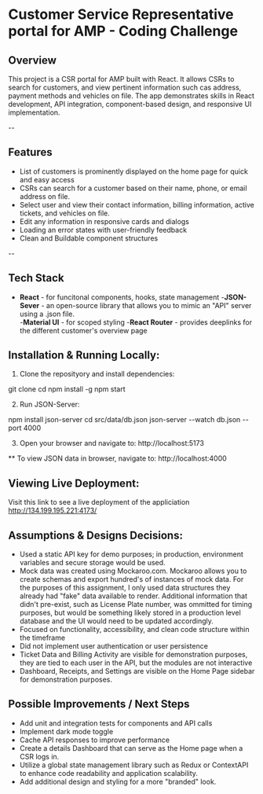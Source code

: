 # Customer Service Representative portal for AMP - Coding Challenge 

## Overview 

This project is a CSR portal for AMP built with React. It allows CSRs to search for customers, and view pertinent information such cas address, payment methods and vehicles on file. The app demonstrates skills in React development, API integration, component-based design, and responsive UI implementation.

-- 

## Features

- List of customers is prominently displayed on the home page for quick and easy access 
- CSRs can search for a customer based on their name, phone, or email address on file. 
- Select user and view their contact information, billing information, active tickets, and vehicles on file. 
- Edit any information in responsive cards and dialogs 
- Loading an error states with user-friendly feedback 
- Clean and Buildable component structures 

-- 

## Tech Stack 

- **React** - for funcitonal components, hooks, state management
-**JSON-Sever** - an open-source library that allows you to mimic an "API" server using a .json file.  
-**Material UI** - for scoped styling
-**React Router** - provides deeplinks for the different customer's overview page 

## Installation & Running Locally: 

1. Clone the reposityory and install dependencies: 

git clone <repo-url>
cd <project-folder>
npm install -g
npm start

2. Run JSON-Server:  

npm install json-server 
cd src/data/db.json 
json-server --watch db.json --port 4000 

3. Open your browser and navigate to: http://localhost:5173 

** To view JSON data in browser, navigate to: http://localhost:4000 

## Viewing Live Deployment: 

Visit this link to see a live deployment of the appliciation
http://134.199.195.221:4173/


## Assumptions & Designs Decisions:
- Used a static API key for demo purposes; in production, environment variables and secure storage would be used. 
- Mock data was created using Mockaroo.com. Mockaroo allows you to create schemas and export hundred's of instances of mock data. For the purposes of this assignment, I only used data structures they already had "fake" data available to render. Additional information that didn't pre-exist, such as License Plate number, was ommitted for timing purposes, but would be something likely stored in a production level database and the UI would need to be updated accordingly. 
- Focused on functionality, accessibility, and clean code structure within the timeframe 
- Did not implement user authentication or user persistence 
- Ticket Data and Billing Activity are visible for demonstration purposes, they are tied to each user in the API, but the modules are not interactive 
- Dashboard, Receipts, and Settings are visible on the Home Page sidebar for demonstration purposes. 

## Possible Improvements / Next Steps 
- Add unit and integration tests for components and API calls 
- Implement dark mode toggle
- Cache API responses to improve performance 
- Create a details Dashboard that can serve as the Home page when a CSR logs in. 
- Utilize a global state management library such as Redux or ContextAPI to enhance code readability and application scalability.  
- Add additional design and styling for a more "branded" look. 
